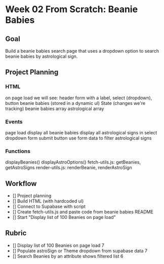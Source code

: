 # Week 02 From Scratch: Beanie Babies

## Goal

Build a beanie babies search page that uses a dropdown option to search beanie babies by astrological sign.

## Project Planning

### HTML

on page load we will see:
header
form with a label, select (dropdown), button
beanie babies (stored in a dynamic ul)
State (changes we're tracking)
beanie babies array
astrological array

### Events

page load
display all beanie babies
display all astrological signs in select dropdown
form submit button
use form data to filter astrological signs

### Functions

displayBeanies()
displayAstroOptions()
fetch-utils.js: getBeanies, getAstroSigns
render-utils.js: renderBeanie, renderAstroSign

## Workflow

-   [] Project planning
-   [] Build HTML (with hardcoded ul)
-   [] Connect to Supabase with script
-   [] Create fetch-utils.js and paste code from beanie babies README
-   [] Start "Display list of 100 Beanies on page load"

## Rubric

-   [] Display list of 100 Beanies on page load 7
-   [] Populate astroSign or Theme dropdown from supabase data 7
-   [] Search Beanies by an attribute shows filtered list 6
